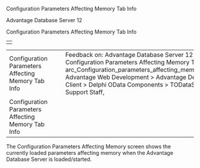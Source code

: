 Configuration Parameters Affecting Memory Tab Info




Advantage Database Server 12  

Configuration Parameters Affecting Memory Tab Info

|  |
| --- |
|  |

|  |  |  |  |  |
| --- | --- | --- | --- | --- |
| Configuration Parameters Affecting Memory Tab Info |  |  | Feedback on: Advantage Database Server 12 - Configuration Parameters Affecting Memory Tab Info arc\_Configuration\_parameters\_affecting\_memory\_tab\_info Advantage Web Development > Advantage Delphi OData Client > Delphi OData Components > TODataSet / Dear Support Staff, |  |
| Configuration Parameters Affecting Memory Tab Info |  |  |  |  |

The Configuration Parameters Affecting Memory screen shows the currently loaded parameters affecting memory when the Advantage Database Server is loaded/started.